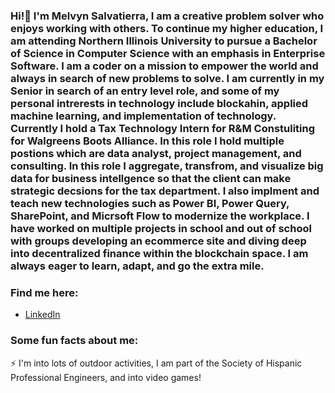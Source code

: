 ### Hi!👋 I'm Melvyn Salvatierra, I am a creative problem solver who enjoys working with others. To continue my higher education, I am attending Northern Illinois University to pursue a Bachelor of Science in Computer Science with an emphasis in Enterprise Software. I am a coder on a mission to empower the world and always in search of new problems to solve. I am currently in my Senior in search of an entry level role, and some of my personal intrerests in technology include blockahin, applied machine learning, and implementation of technology. Currently I hold a Tax Technology Intern for R&M Constuliting for Walgreens Boots Alliance. In this role I hold multiple postions which are data analyst, project management, and consulting. In this role I aggregate, transfrom, and visualize big data for business intellgence so that the client can make strategic decsions for the tax department. I also implment and teach new technologies such as Power BI, Power Query, SharePoint, and Micrsoft Flow to modernize the workplace. I have worked on multiple projects in school and out of school with groups developing an ecommerce site and diving deep into decentralized finance within the blockchain space. I am always eager to learn, adapt, and go the extra mile.


### Find me here:
- [LinkedIn](https://www.linkedin.com/in/melvyns/)

### Some fun facts about me:
:zap: I'm into lots of outdoor activities, I am part of the Society of Hispanic Professional Engineers, and into video games!
<!--
<html>
  <body>
    <img src="https://media2.giphy.com/media/CTX0ivSQbI78A/giphy.gif" alt = "We have technology "width="500" height="400">
  </body>
</html>


**Msal44/Msal44** is a ✨ _special_ ✨ repository because its `README.md` (this file) appears on your GitHub profile.

Here are some ideas to get you started:

- 🔭 I’m currently working on ...
- 🌱 I’m currently learning ...
- 👯 I’m looking to collaborate on ...
- 🤔 I’m looking for help with ...
- 💬 Ask me about ...
- 📫 How to reach me: ...
- 😄 Pronouns: ...
- ⚡ Fun fact: ...
-->
